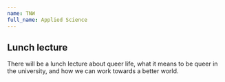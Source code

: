 ```yaml
---
name: TNW
full_name: Applied Science
---
```


## Lunch lecture
There will be a lunch lecture about queer life, what it means to be queer in the university, and how we can work towards a better world.